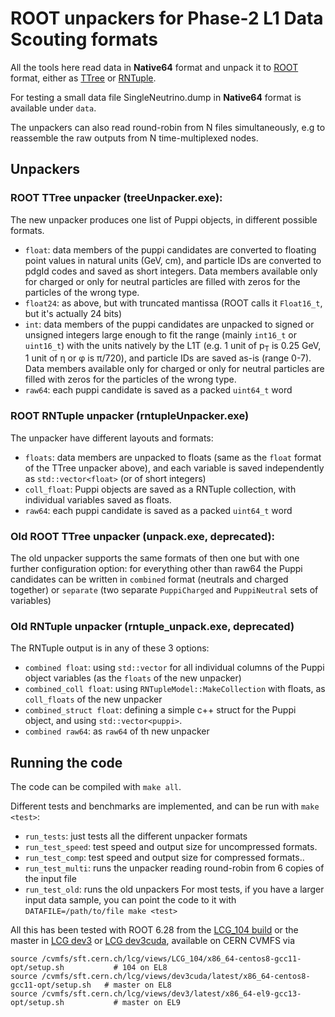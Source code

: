 # ROOT unpackers for Phase-2 L1 Data Scouting formats

All the tools here read data in **Native64** format and unpack it to [ROOT](https://root.cern.ch) format, either as [TTree](https://root.cern.ch/doc/master/classTTree.html) or [RNTuple](https://root.cern/doc/v626/structROOT_1_1Experimental_1_1RNTuple.html).

For testing a small data file  SingleNeutrino.dump in **Native64** format is available under `data`.

The unpackers can also read round-robin from N files simultaneously, e.g to reassemble the raw outputs from N time-multiplexed nodes.

## Unpackers
### ROOT TTree unpacker (treeUnpacker.exe):
The new unpacker produces one list of Puppi objects, in different possible formats.
 * `float`: data members of the puppi candidates are converted to floating point values in natural units (GeV, cm), and particle IDs are converted to pdgId codes and saved as short integers. Data members available only for charged or only for neutral particles are filled with zeros for the particles of the wrong type.
 * `float24`: as above, but with truncated mantissa (ROOT calls it `Float16_t`, but it's actually 24 bits)
 * `int`: data members of the puppi candidates are unpacked to signed or unsigned integers large enough to fit the range (mainly `int16_t` or `uint16_t`) with the units natively by the L1T (e.g. 1 unit of p<sub>T</sub> is 0.25 GeV, 1 unit of &eta; or &phi; is &pi;/720), and particle IDs are saved as-is (range 0-7). Data members available only for charged or only for neutral particles are filled with zeros for the particles of the wrong type.
 * `raw64`: each puppi candidate is saved as a packed `uint64_t` word

### ROOT RNTuple unpacker (rntupleUnpacker.exe)
The unpacker have different layouts and formats:
 * `floats`: data members are unpacked to floats (same as the `float` format of the TTree unpacker above), and each variable is saved independently as `std::vector<float>` (or of short integers)
 * `coll_float`: Puppi objects are saved as a RNTuple collection, with individual variables saved as floats.
 * `raw64`:  each puppi candidate is saved as a packed `uint64_t` word

### Old ROOT TTree unpacker (unpack.exe, deprecated):
The old unpacker supports the same formats of then one but with one further configuration option: for everything other than raw64 the Puppi candidates can be written in `combined` format (neutrals and charged together) or `separate` (two separate `PuppiCharged` and `PuppiNeutral` sets of variables)

### Old RNTuple unpacker (rntuple_unpack.exe, deprecated)
The RNTuple output is in any of these 3 options:
 * `combined float`: using `std::vector` for all individual columns of the Puppi object variables (as the `floats` of the new unpacker)
 * `combined_coll float`: using `RNTupleModel::MakeCollection` with floats, as `coll_floats` of the new unpacker
 * `combined_struct float`: defining a simple c++ struct for the Puppi object, and using `std::vector<puppi>`.
 * `combined raw64`: as `raw64` of th new unpacker

## Running the code

The code can be compiled with `make all`.

Different tests and benchmarks are implemented, and can be run with `make <test>`:
 * `run_tests`: just tests all the different unpacker formats
 * `run_test_speed`: test speed and output size for uncompressed formats. 
 * `run_test_comp`: test speed and output size for compressed formats..
 * `run_test_multi`: runs the unpacker reading round-robin from 6 copies of the input file
 * `run_test_old`: runs the old unpackers
For most tests, if you have a larger input data sample, you can point the code to it with `DATAFILE=/path/to/file make <test>`

All this has been tested with ROOT 6.28 from the [LCG_104 build](https://lcginfo.cern.ch/release/LCG_104/) or the master in [LCG dev3](https://lcginfo.cern.ch/release/dev3/) or [LCG dev3cuda](https://lcginfo.cern.ch/release/dev3cuda/), available on CERN CVMFS via

```
source /cvmfs/sft.cern.ch/lcg/views/LCG_104/x86_64-centos8-gcc11-opt/setup.sh           # 104 on EL8 
source /cvmfs/sft.cern.ch/lcg/views/dev3cuda/latest/x86_64-centos8-gcc11-opt/setup.sh   # master on EL8
source /cvmfs/sft.cern.ch/lcg/views/dev3/latest/x86_64-el9-gcc13-opt/setup.sh           # master on EL9  
``` 


